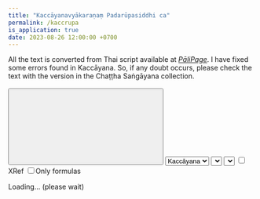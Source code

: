 ```yaml
---
title: "Kaccāyanavyākaraṇaṃ Padarūpasiddhi ca"
permalink: /kaccrupa
is_application: true
date: 2023-08-26 12:00:00 +0700
---
```


All the text is converted from Thai script available at [*PāliPage*](https://sites.google.com/view/palipage). I have fixed some errors found in Kaccāyana. So, if any doubt occurs, please check the text with the version in the Chaṭṭha Saṅgāyana collection.

<div id="toolbar" style="padding-bottom:10px;padding-top:3px;z-index:10;">
<span class="toolbarbg">
<button onClick="bcUtil.toggleToolBar(kaccrupaReader);"><svg class="icon"><use xlink:href="/assets/fontawesome/custom.svg#window-maximize"></use></svg></button>
<select id="bookselector" onChange="kaccrupaReader.changeBook();">
<option value="kacc">Kaccāyana</option>
<option value="rupa">Rūpasiddhi</option>
</select>
<select id="chapterselector" onChange="kaccrupaReader.goChapter();"></select>
<select id="suttaselector" title="Sutta number to go" onChange="kaccrupaReader.goSutta();"></select>
<label for="xref"><input type="checkbox" id="xref" onClick="kaccrupaReader.updateDisplay();">XRef</label>
<label for="onlyformulas"><input type="checkbox" id="onlyformulas" onClick="kaccrupaReader.updateDisplay();">Only formulas</label>
</span>
</div>
<div id="textdisplay" style="text-align:left;padding-top:5px;">Loading... (please wait)</div>
<script src="/assets/js/kaccrupareader.js"></script>
<script src="/assets/js/pako_inflate.min.js"></script>
<script>
kaccrupaReader.util = bcUtil;
kaccrupaReader.loadText();
</script>

